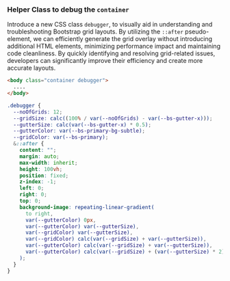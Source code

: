 ### Helper Class to debug the `container`

Introduce a new CSS class `debugger`, to visually aid in understanding and troubleshooting Bootstrap grid layouts. By utilizing the `::after` pseudo-element, we can efficiently generate the grid overlay without introducing additional HTML elements, minimizing performance impact and maintaining code cleanliness. By quickly identifying and resolving grid-related issues, developers can significantly improve their efficiency and create more accurate layouts.

```html
<body class="container debugger">
  ....
</body>
```

```css
.debugger {
  --noOfGrids: 12;
  --gridSize: calc((100% / var(--noOfGrids) - var(--bs-gutter-x)));
  --gutterSize: calc(var(--bs-gutter-x) * 0.5);
  --gutterColor: var(--bs-primary-bg-subtle);
  --gridColor: var(--bs-primary);
  &::after {
    content: "";
    margin: auto;
    max-width: inherit;
    height: 100vh;
    position: fixed;
    z-index: -1;
    left: 0;
    right: 0;
    top: 0;
    background-image: repeating-linear-gradient(
      to right,
      var(--gutterColor) 0px,
      var(--gutterColor) var(--gutterSize),
      var(--gridColor) var(--gutterSize),
      var(--gridColor) calc(var(--gridSize) + var(--gutterSize)),
      var(--gutterColor) calc(var(--gridSize) + var(--gutterSize)),
      var(--gutterColor) calc(var(--gridSize) + (var(--gutterSize) * 2))
    );
  }
}
```
